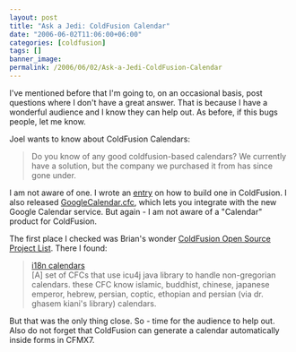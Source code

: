```yaml
---
layout: post
title: "Ask a Jedi: ColdFusion Calendar"
date: "2006-06-02T11:06:00+06:00"
categories: [coldfusion]
tags: []
banner_image: 
permalink: /2006/06/02/Ask-a-Jedi-ColdFusion-Calendar
---
```


I've mentioned before that I'm going to, on an occasional basis, post questions where I don't have a great answer. That is because I have a wonderful audience and I know they can help out. As before, if this bugs people, let me know. 

Joel wants to know about ColdFusion Calendars:

<blockquote>
Do you know of any good coldfusion-based calendars?  We currently have a solution, but the company we purchased it from has since gone under.
</blockquote>

I am not aware of one. I wrote an <a href="http://www.raymondcamden.com/index.cfm/2005/8/31/ColdFusion-101-Building-a-Calendar">entry</a> on how to build one in ColdFusion. I also released <a href="http://www.coldfusionjedi.com/index.cfm/2006/4/20/GoogleCalendarcfc-Version-1">GoogleCalendar.cfc</a>, which lets you integrate with the new Google Calendar service. But again - I am not aware of a "Calendar" product for ColdFusion. 

The first place I checked was Brian's wonder <a href="http://www.remotesynthesis.com/cfopensourcelist/">ColdFusion Open Source Project List</a>. There I found:

<blockquote>
<a href="http://www.sustainablegis.com/projects/icu4j/CalendarsTB.cfm">i18n calendars</a><br>
[A] set of CFCs that use icu4j java library to handle non-gregorian calendars. these CFC know islamic, buddhist, chinese, japanese emperor, hebrew, persian, coptic, ethopian and persian (via dr. ghasem kiani's library) calendars.
</blockquote>

But that was the only thing close. So - time for the audience to help out. Also do not forget that ColdFusion can generate a calendar automatically inside forms in CFMX7.